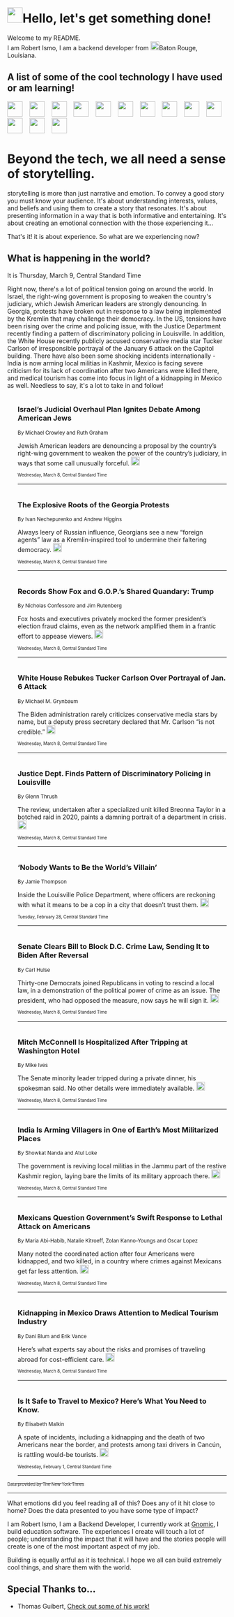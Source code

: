 <h1><img src="https://emojis.slackmojis.com/emojis/images/1643514375/3493/hot-coffee.gif?1643514375" width="35"/>Hello, let's get something done!</h1>

<p>Welcome to my README.<br/>
I am Robert Ismo, I am a backend developer from <img src="https://emojis.slackmojis.com/emojis/images/1638395689/50435/moulin_rouge.png?1638395689" width="20"/>Baton Rouge, Louisiana.</p>
<h2>A list of some of the cool technology I have used or am learning!</h2>
<p>
<img src="https://emojis.slackmojis.com/emojis/images/1643516091/21142/meow_bongotap.gif?1643516091" width="35" alt="">
<img src="https://img.shields.io/badge/Favorite%20Frontend%20Framework-SvelteKit-f83903" alt="">
<img src="https://img.shields.io/badge/Second%20Favorite-Vue-40b581" alt="">
<img src="https://img.shields.io/badge/Most%20Used%20Runtime-Nodejs-78b061" alt="">
<img src="https://emojis.slackmojis.com/emojis/images/1643517416/34482/fire.gif?1643517416" width="35" alt="">
<img src="https://img.shields.io/badge/Javascript%20But%20Better-Typescript-0078ca" alt="">
<img src="https://img.shields.io/badge/Favorite%20Language-Elixir-3e244d" alt="">
<img src="https://img.shields.io/badge/Containerize%20Everything-Docker-6ac9ef" alt="">
<img src="https://emojis.slackmojis.com/emojis/images/1643514596/5999/meow_party.gif?1643514596" width="35" alt="">
<img src="https://img.shields.io/badge/API%20Love%20Language-Graphql-de32a5" alt="">
<img src="https://img.shields.io/badge/Our%20Favorite%20Version%20Controller-Git-e94f33" alt="">
<img src="https://img.shields.io/badge/Favorite%20Database-Redis-d42d1d" alt="">
<img src="https://emojis.slackmojis.com/emojis/images/1643514559/5584/deployparrot.gif?1643514559" width="35" alt="">
<img src="https://img.shields.io/badge/Container%20Interstate-RabbitMQ-f66200" alt="">
<img src="https://img.shields.io/badge/Gotta%20Learn-Kubernetes-316adf" alt="">
<img src="https://img.shields.io/badge/Really%20Mature%20Now-WASM-654fef" alt="">
<img src="https://emojis.slackmojis.com/emojis/images/1666642497/61942/dance_vibe.gif?1666642497" width="35" alt="">
<img src="https://img.shields.io/badge/For%20My%20M1-ARM64-657d96" alt="">
<img src="https://img.shields.io/badge/Loving%20This%20So%20Much-TailwindCSS-17bcb5" alt="">
<img src="https://img.shields.io/badge/Cool%20Build%20Tool-Vite-f9cb24" alt="">
<img src="https://emojis.slackmojis.com/emojis/images/1669231376/62819/working-on-it.gif?1669231376" width="35" alt="">
<img src="https://img.shields.io/badge/Fun%20and%20Easy%20Database-MongoDB-5f8c49" alt="">
<img src="https://img.shields.io/badge/JS%20Life%20Support-NPM-c73737" alt="">
<img src="https://img.shields.io/badge/I%20Liked%20It-DynamoDB-0073b9" alt="">
<img src="https://emojis.slackmojis.com/emojis/images/1643514045/46/question.gif?1643514045" width="35" alt="">
<img src="https://img.shields.io/badge/cool-React-60d6f9" alt="">
<img src="https://img.shields.io/badge/Future%20Big%20Project-Lambda-f37e00" alt="">
<img src="https://img.shields.io/badge/NPM%20But%20Better-PNPM-f1aa07" alt="">
<img src="https://emojis.slackmojis.com/emojis/images/1643514943/9662/fbwow.gif?1643514943" width="35" alt="">
<img src="https://img.shields.io/badge/First%20Language-C-662079" alt="">
<img src="https://img.shields.io/badge/Where%20I%20Deploy%20Frontend-Vercel-000000" alt="">
<img src="https://img.shields.io/badge/Who%20Does%20not%20Want%20an%20App-Swift-f9492a" alt="">
<img src="https://emojis.slackmojis.com/emojis/images/1643514058/151/javascript.png?1643514058" width="35" alt="">
<img src="https://img.shields.io/badge/cool-Python-fbd542" alt="">
<img src="https://img.shields.io/badge/Favorite%20Something-Stripe-656cdc" alt="">
<img src="https://img.shields.io/badge/Of%20Course-HTML5-ed6327" alt="">
<img src="https://emojis.slackmojis.com/emojis/images/1660415405/60731/bomb.gif?1660415405" width="35" alt="">
<img src="https://img.shields.io/badge/hate-CSS-2964ec" alt="">
<img src="https://img.shields.io/badge/Learning-CircleCI-141215" alt="">
<img src="https://img.shields.io/badge/Learning-Rust-fbbb3b" alt="">
<img src="https://emojis.slackmojis.com/emojis/images/1660415397/60712/writing-hand.gif?1660415397" width="35" alt="">
<img src="https://img.shields.io/badge/Dev%20Browser%20of%20Choice-Firefox-cc4e26" alt="">
<img src="https://img.shields.io/badge/Recoverying%20From%20Windows-UNIX-1781e3" alt="">
<img src="https://img.shields.io/badge/LOVE-LogSeq-90c1c2" alt="">
<img src="https://emojis.slackmojis.com/emojis/images/1643514066/223/kirby.gif?1643514066" width="35" alt="">
<img src="https://img.shields.io/badge/Daily%20Driver-MacOS-e6e6e8" alt="">
<img src="https://img.shields.io/badge/Git%20Server-Github-000000" alt="">
<img src="https://img.shields.io/badge/enjoyable-EC2-f17428" alt="">
<img src="https://emojis.slackmojis.com/emojis/images/1643514239/2069/excited.gif?1643514239" width="35" alt="">
</p>
<h1>Beyond the tech, we all need a sense of storytelling.</h1>
<p>storytelling is more than just narrative and emotion. To convey a good story you must know your audience. It's about understanding interests, values, and beliefs and using them to create a story that resonates. It's about presenting information in a way that is both informative and entertaining. It's about creating an emotional connection with the those experiencing it...</p>
<p>That's it! it is about experience. So what are we experiencing now?</p>
<h2>What is happening in the world?</h2>
<p>It is Thursday, March 9, Central Standard Time</p>
<p>
Right now, there&#39;s a lot of political tension going on around the world. In Israel, the right-wing government is proposing to weaken the country&#39;s judiciary, which Jewish American leaders are strongly denouncing. In Georgia, protests have broken out in response to a law being implemented by the Kremlin that may challenge their democracy. 
In the US, tensions have been rising over the crime and policing issue, with the Justice Department recently finding a pattern of discriminatory policing in Louisville. In addition, the White House recently publicly accused conservative media star Tucker Carlson of irresponsible portrayal of the January 6 attack on the Capitol building. There have also been some shocking incidents internationally - India is now arming local militias in Kashmir, Mexico is facing severe criticism for its lack of coordination after two Americans were killed there, and medical tourism has come into focus in light of a kidnapping in Mexico as well. Needless to say, it&#39;s a lot to take in and follow!</p>
<ol>
<img src="https://img.shields.io/badge/-us-blue" alt="">
<h3>Israel’s Judicial Overhaul Plan Ignites Debate Among American Jews</h3>
<sub>By Michael Crowley and Ruth Graham</sub>
<p>Jewish American leaders are denouncing a proposal by the country’s right-wing government to weaken the power of the country’s judiciary, in ways that some call unusually forceful.  <a href="https://nyti.ms/3YzXKAX"><img src="https://developer.nytimes.com/files/poweredby_nytimes_30b.png?v=1583354208352" height="20"></a></p>
<sub><sub>Wednesday, March 8, Central Standard Time</sub></sub>
<hr/>
<img src="https://img.shields.io/badge/-world-blue" alt="">
<h3>The Explosive Roots of the Georgia Protests</h3>
<sub>By Ivan Nechepurenko and Andrew Higgins</sub>
<p>Always leery of Russian influence, Georgians see a new “foreign agents” law as a Kremlin-inspired tool to undermine their faltering democracy.  <a href="https://nyti.ms/3L9nlgN"><img src="https://developer.nytimes.com/files/poweredby_nytimes_30b.png?v=1583354208352" height="20"></a></p>
<sub><sub>Wednesday, March 8, Central Standard Time</sub></sub>
<hr/>
<img src="https://img.shields.io/badge/-business-blue" alt="">
<h3>Records Show Fox and G.O.P.’s Shared Quandary: Trump</h3>
<sub>By Nicholas Confessore and Jim Rutenberg</sub>
<p>Fox hosts and executives privately mocked the former president’s election fraud claims, even as the network amplified them in a frantic effort to appease viewers.  <a href="https://nyti.ms/3Lew7uh"><img src="https://developer.nytimes.com/files/poweredby_nytimes_30b.png?v=1583354208352" height="20"></a></p>
<sub><sub>Wednesday, March 8, Central Standard Time</sub></sub>
<hr/>
<img src="https://img.shields.io/badge/-business-blue" alt="">
<h3>White House Rebukes Tucker Carlson Over Portrayal of Jan. 6 Attack</h3>
<sub>By Michael M. Grynbaum</sub>
<p>The Biden administration rarely criticizes conservative media stars by name, but a deputy press secretary declared that Mr. Carlson “is not credible.”  <a href="https://nyti.ms/3J54v8d"><img src="https://developer.nytimes.com/files/poweredby_nytimes_30b.png?v=1583354208352" height="20"></a></p>
<sub><sub>Wednesday, March 8, Central Standard Time</sub></sub>
<hr/>
<img src="https://img.shields.io/badge/-us-blue" alt="">
<h3>Justice Dept. Finds Pattern of Discriminatory Policing in Louisville</h3>
<sub>By Glenn Thrush</sub>
<p>The review, undertaken after a specialized unit killed Breonna Taylor in a botched raid in 2020, paints a damning portrait of a department in crisis.  <a href="https://nyti.ms/3F8elVk"><img src="https://developer.nytimes.com/files/poweredby_nytimes_30b.png?v=1583354208352" height="20"></a></p>
<sub><sub>Wednesday, March 8, Central Standard Time</sub></sub>
<hr/>
<img src="https://img.shields.io/badge/-magazine-blue" alt="">
<h3>‘Nobody Wants to Be the World’s Villain’</h3>
<sub>By Jamie Thompson</sub>
<p>Inside the Louisville Police Department, where officers are reckoning with what it means to be a cop in a city that doesn’t trust them.  <a href="https://nyti.ms/3ICJukR"><img src="https://developer.nytimes.com/files/poweredby_nytimes_30b.png?v=1583354208352" height="20"></a></p>
<sub><sub>Tuesday, February 28, Central Standard Time</sub></sub>
<hr/>
<img src="https://img.shields.io/badge/-us-blue" alt="">
<h3>Senate Clears Bill to Block D.C. Crime Law, Sending It to Biden After Reversal</h3>
<sub>By Carl Hulse</sub>
<p>Thirty-one Democrats joined Republicans in voting to rescind a local law, in a demonstration of the political power of crime as an issue. The president, who had opposed the measure, now says he will sign it.  <a href="https://nyti.ms/3kWPld5"><img src="https://developer.nytimes.com/files/poweredby_nytimes_30b.png?v=1583354208352" height="20"></a></p>
<sub><sub>Wednesday, March 8, Central Standard Time</sub></sub>
<hr/>
<img src="https://img.shields.io/badge/-us-blue" alt="">
<h3>Mitch McConnell Is Hospitalized After Tripping at Washington Hotel</h3>
<sub>By Mike Ives</sub>
<p>The Senate minority leader tripped during a private dinner, his spokesman said. No other details were immediately available.  <a href="https://nyti.ms/3T17d2U"><img src="https://developer.nytimes.com/files/poweredby_nytimes_30b.png?v=1583354208352" height="20"></a></p>
<sub><sub>Wednesday, March 8, Central Standard Time</sub></sub>
<hr/>
<img src="https://img.shields.io/badge/-world-blue" alt="">
<h3>India Is Arming Villagers in One of Earth’s Most Militarized Places</h3>
<sub>By Showkat Nanda and Atul Loke</sub>
<p>The government is reviving local militias in the Jammu part of the restive Kashmir region, laying bare the limits of its military approach there.  <a href="https://nyti.ms/3YvGTPu"><img src="https://developer.nytimes.com/files/poweredby_nytimes_30b.png?v=1583354208352" height="20"></a></p>
<sub><sub>Wednesday, March 8, Central Standard Time</sub></sub>
<hr/>
<img src="https://img.shields.io/badge/-world-blue" alt="">
<h3>Mexicans Question Government’s Swift Response to Lethal Attack on Americans</h3>
<sub>By Maria Abi-Habib, Natalie Kitroeff, Zolan Kanno-Youngs and Oscar Lopez</sub>
<p>Many noted the coordinated action after four Americans were kidnapped, and two killed, in a country where crimes against Mexicans get far less attention.  <a href="https://nyti.ms/3l76oJg"><img src="https://developer.nytimes.com/files/poweredby_nytimes_30b.png?v=1583354208352" height="20"></a></p>
<sub><sub>Wednesday, March 8, Central Standard Time</sub></sub>
<hr/>
<img src="https://img.shields.io/badge/-well-blue" alt="">
<h3>Kidnapping in Mexico Draws Attention to Medical Tourism Industry</h3>
<sub>By Dani Blum and Erik Vance</sub>
<p>Here’s what experts say about the risks and promises of traveling abroad for cost-efficient care.  <a href="https://nyti.ms/3ZIRHes"><img src="https://developer.nytimes.com/files/poweredby_nytimes_30b.png?v=1583354208352" height="20"></a></p>
<sub><sub>Wednesday, March 8, Central Standard Time</sub></sub>
<hr/>
<img src="https://img.shields.io/badge/-travel-blue" alt="">
<h3>Is It Safe to Travel to Mexico? Here’s What You Need to Know.</h3>
<sub>By Elisabeth Malkin</sub>
<p>A spate of incidents, including a kidnapping and the death of two Americans near the border, and protests among taxi drivers in Cancún, is rattling would-be tourists.  <a href="https://nyti.ms/3HqMtw9"><img src="https://developer.nytimes.com/files/poweredby_nytimes_30b.png?v=1583354208352" height="20"></a></p>
<sub><sub>Wednesday, February 1, Central Standard Time</sub></sub>
<hr/>
</ol>
<a href="https://developer.nytimes.com"><sub><sub>Data provided by The New York Times</sub></sub></a>
<hr/>
<p>What emotions did you feel reading all of this? Does any of it hit close to home? Does the data presented to you have some type of impact?</p>
<p>I am Robert Ismo, I am a Backend Developer, I currently work at <a href="https://gnomic.education/">Gnomic</a>, I build education software. The experiences I create will touch a lot of people; understanding the impact that it will have and the stories people will create is one of the most important aspect of my job.</p>
<p>Building is equally artful as it is technical. I hope we all can build extremely cool things, and share them with the world.</p>
<h2>Special Thanks to...</h2>
<ul>
<li>Thomas Guibert, <a href="https://github.com/thmsgbrt/thmsgbrt">Check out some of his work!</a></li>
</ul>